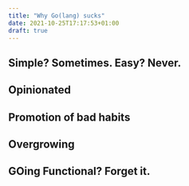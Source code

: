 ```yaml
---
title: "Why Go(lang) sucks"
date: 2021-10-25T17:17:53+01:00
draft: true
---
```


## Simple? Sometimes. Easy? Never.

## Opinionated

## Promotion of bad habits

## Overgrowing

## GOing Functional? Forget it. 

